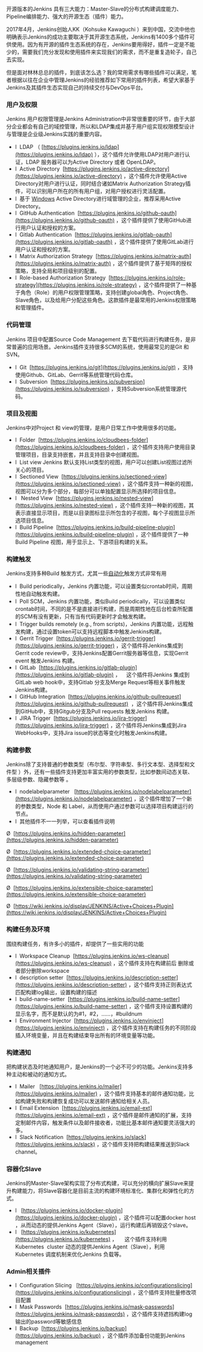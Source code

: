 开源版本的Jenkins 具有三大能力：Master-Slave的分布式构建调度能力、Pipeline编排能力、强大的开源生态（插件）能力。

2017年4月，Jenkins创始人KK（Kohsuke Kawaguchi ）来到中国，交流中他也明确表示Jenkins的成功主要取决于其开源生态系统，Jenkins有1400多个插件可供使用。因为有开源的插件生态系统的存在，Jenkins要用得好，插件一定是不能少的，需要我们充分发现和使用插件来实现我们的需求，而不是重复造轮子，自己去实现。

但是面对林林总总的插件，到底该怎么选？我的常用需求有哪些插件可以满足，笔者根据以往在企业中管理Jenkins的经验推荐如下常用的插件列表，希望大家基于Jenkins及其插件生态实现自己的持续交付与DevOps平台。

### 用户及权限

Jenkins 用户权限管理是Jenkins Administration中非常很重要的环节，由于大部分企业都会有自己的域控管理，所以和LDAP集成并基于用户组实现权限模型设计与管理是企业级Jenkins实践的重要内容。

* l  LDAP （
  [https://plugins.jenkins.io/ldap](https://plugins.jenkins.io/ldap)
  ），这个插件允许使用LDAP对用户进行认证，LDAP 服务器可以为Active Directory 或者 OpenLDAP。
* l  Active Directory 
  [https://plugins.jenkins.io/active-directory](https://plugins.jenkins.io/active-directory)
  ，这个插件允许使用Active Directory对用户进行认证，同时结合诸如Matrix Authorization Strategy插件，可以识别用户所在的所有用户组，对用户授权进行灵活配置。
* l  基于
  [Windows](http://www.ttlsa.com/windows/)
   Active Directory进行域管理的企业，推荐采用Active Directory。
* l  GitHub Authentication 
  [https://plugins.jenkins.io/github-oauth](https://plugins.jenkins.io/github-oauth)
  ，这个插件提供了使用GitHub进行用户认证和授权的方案。
* l  Gitlab Authentication 
  [https://plugins.jenkins.io/gitlab-oauth](https://plugins.jenkins.io/gitlab-oauth)
  ，这个插件提供了使用GitLab进行用户认证和授权的方案。
* l  Matrix Authorization Strategy 
  [https://plugins.jenkins.io/matrix-auth](https://plugins.jenkins.io/matrix-auth)
  ，这个插件提供了基于矩阵的授权策略，支持全局和项目级别的配置。
* l  Role-based Authorization Strategy 
  [https://plugins.jenkins.io/role-strategy](https://plugins.jenkins.io/role-strategy)
  ，这个插件提供了一种基于角色（Role）的用户权限管理策略，支持创建global角色、Project角色、Slave角色，以及给用户分配这些角色。这款插件是最常用的Jenkins权限策略和管理插件。

### 代码管理

Jenkins 项目中配置Source Code Management 去下载代码进行构建任务，是非常普遍的应用场景。Jenkins插件支持很多SCM的系统，使用最常见的是Git 和SVN。

* l  Git 
  [https://plugins.jenkins.io/git](https://plugins.jenkins.io/git)
  ，支持使用Github、GitLab、Gerrit等系统管理代码仓库。
* l  Subversion 
  [https://plugins.jenkins.io/subversion](https://plugins.jenkins.io/subversion)
  ，支持Subversion系统管理源代码。

### 项目及视图

Jenkins中对Project 和 view的管理，是用户日常工作中使用很多的功能。

* l  Folder 
  [https://plugins.jenkins.io/cloudbees-folder](https://plugins.jenkins.io/cloudbees-folder)
  ，这个插件支持用户使用目录管理项目，目录支持嵌套，并且支持目录中创建视图。
* l  List view Jenkins 默认支持List类型的视图，用户可以创建List视图过滤所关心的项目。
* l  Sectioned View 
  [https://plugins.jenkins.io/sectioned-view](https://plugins.jenkins.io/sectioned-view)
  ，这个插件支持一种新的视图，视图可以分为多个部分，每部分可以单独配置显示所选择的项目信息。
* l   Nested View 
  [https://plugins.jenkins.io/nested-view](https://plugins.jenkins.io/nested-view)
  ，这个插件支持一种新的视图，其表示直接显示项目，而是以目录图标显示所包含的子视图，每个子视图显示所选项目信息。
* l  Build Pipeline 
  [https://plugins.jenkins.io/build-pipeline-plugin](https://plugins.jenkins.io/build-pipeline-plugin)
  ，这个插件提供了一种Build Pipeline 视图，用于显示上、下游项目构建的关系。

### 构建触发

Jenkins支持多种Build 触发方式，尤其一些[自动化](http://www.ttlsa.com/auto/)触发方式非常有用

* l  Build periodically，Jenkins 内置功能，可以设置类似crontab时间，周期性地自动触发构建。
* l  Poll SCM，Jenkins 内置功能，类似Build periodically，可以设置类似crontab时间，不同的是不是直接进行构建，而是周期性地在后台检查所配置的SCM有没有更新，只有当有代码更新时才会触发构建。
* l  Trigger builds remotely \(e.g., from scripts\)，Jenkins 内置功能，远程触发构建，通过设置token可以支持远程脚本中触发Jenkins构建。
* l  Gerrit Trigger 
  [https://plugins.jenkins.io/gerrit-trigger](https://plugins.jenkins.io/gerrit-trigger)
  ，这个插件将Jenkins集成到Gerrit code review中，支持Jenkins配置Gerrit服务器等信息，实现Gerrit event 触发Jenkins 构建。
* l  GitLab 
  [https://plugins.jenkins.io/gitlab-plugin](https://plugins.jenkins.io/gitlab-plugin)
  ，    这个插件将Jenkins 集成到GitLab web hook中，支持Gitlab 分支及Merge Request等相关事件触发Jenkins构建。
* l  GitHub Integration 
  [https://plugins.jenkins.io/github-pullrequest](https://plugins.jenkins.io/github-pullrequest)
   ，这个插件将Jenkins集成到GitHub中，支持Gitgub分支及Pull requests 触发Jenkins 构建。
* l  JIRA Trigger 
  [https://plugins.jenkins.io/jira-trigger](https://plugins.jenkins.io/jira-trigger)
  ，这个插件将Jenkins集成到Jira WebHooks中，支持Jira issue的状态等变化时触发Jenkins构建。

### 构建参数

Jenkins除了支持普通的参数类型（布尔型、字符串型、多行文本型、选择型和文件型 ）外，还有一些插件支持更加丰富实用的参数类型，比如参数间动态关联、多层级参数、隐藏参数等 。

* l  nodelabelparameter  
  [https://plugins.jenkins.io/nodelabelparameter](https://plugins.jenkins.io/nodelabelparameter)
  ，这个插件增加了一个新的参数类型，Node 和 Label，从而使用户通过参数可以选择项目构建运行的节点。
* l  其他插件不一一列举，可以查看插件说明

Ø  [https://plugins.jenkins.io/hidden-parameter](https://plugins.jenkins.io/hidden-parameter)

Ø  [https://plugins.jenkins.io/extended-choice-parameter](https://plugins.jenkins.io/extended-choice-parameter)

Ø  [https://plugins.jenkins.io/validating-string-parameter](https://plugins.jenkins.io/validating-string-parameter)

Ø  [https://plugins.jenkins.io/extensible-choice-parameter](https://plugins.jenkins.io/extensible-choice-parameter)

Ø  [https://wiki.jenkins.io/display/JENKINS/Active+Choices+Plugin](https://wiki.jenkins.io/display/JENKINS/Active+Choices+Plugin)

### 构建任务及环境

围绕构建任务，有许多小的插件，却提供了一些实用的功能

* l  Workspace Cleanup 
  [https://plugins.jenkins.io/ws-cleanup](https://plugins.jenkins.io/ws-cleanup)
  ，这个插件支持在构建前后 删除或者部分删除workspace
* l  description setter 
  [https://plugins.jenkins.io/description-setter](https://plugins.jenkins.io/description-setter)
  ，这个插件支持正则表达式匹配构建log输出，设置构建的描述
* l  build-name-setter 
  [https://plugins.jenkins.io/build-name-setter](https://plugins.jenkins.io/build-name-setter)
  ，这个插件支持设置构建的显示名字，而不是默认的为\#1，\#2，……，\#buildnum
* l  Environment Injector 
  [https://plugins.jenkins.io/envinject](https://plugins.jenkins.io/envinject)
  ，这个插件支持在构建任务的不同阶段插入环境变量，并且在构建结束导出所有的环境变量等功能。

### 构建通知

把构建状态及时地通知用户，是Jenkins的一个必不可少的功能。Jenkins支持多种主动和被动的通知方式。

* l  Mailer  
  [https://plugins.jenkins.io/mailer](https://plugins.jenkins.io/mailer)
  ，这个插件支持基本的邮件通知功能，比如构建失败和构建恢复成功可以发送邮件通知给相关人员。
* l  Email Extension 
  [https://plugins.jenkins.io/email-ext](https://plugins.jenkins.io/email-ext)
  ，这个插件是邮件通知的扩展，支持定制邮件内容，触发条件以及邮件接收者，功能比基本邮件通知要灵活强大的多。
* l  Slack Notification 
  [https://plugins.jenkins.io/slack](https://plugins.jenkins.io/slack)
  ，这个插件支持把构建结果推送到Slack channel。

### 容器化Slave

Jenkins的Master-Slave架构实现了分布式构建，可以充分的横向扩展Slave来提升构建能力，将Slave容器化是目前主流的构建环境标准化、集群化和弹性化的方式。

* l  
  [https://plugins.jenkins.io/docker-plugin](https://plugins.jenkins.io/docker-plugin)
  ，这个插件可以配置docker host ，从而动态的提供Jenkins Agent（Slave），运行构建后再销毁这个slave。
* l  
  [https://plugins.jenkins.io/kubernetes](https://plugins.jenkins.io/kubernetes)
  ，     这个插件支持利用Kubernetes  cluster 动态的提供Jenkins Agent（Slave），利用Kubernetes 调度机制来优化Jenkins 负载等。

### Admin相关插件

* l  Configuration Slicing  
  [https://plugins.jenkins.io/configurationslicing](https://plugins.jenkins.io/configurationslicing)
  ，这个插件支持批量修改项目配置
* l  Mask Passwords 
  [https://plugins.jenkins.io/mask-passwords](https://plugins.jenkins.io/mask-passwords)
  ，这个插件支持遮挡构建log输出的password等敏感信息
* l  Backup 
  [https://plugins.jenkins.io/backup](https://plugins.jenkins.io/backup)
  ，这个插件添加备份功能到Jenkins management



